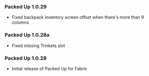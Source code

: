 ### Packed Up 1.0.29
- Fixed backpack inventory screen offset when there's more than 9 columns

### Packed Up 1.0.28a
- Fixed missing Trinkets slot

### Packed Up 1.0.28
- Initial release of Packed Up for Fabric
